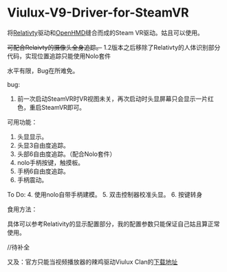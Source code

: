 # Viulux-V9-Driver-for-SteamVR
将[Relativty](https://github.com/relativty/Relativty)驱动和[OpenHMD](https://github.com/OpenHMD/OpenHMD)缝合而成的Steam VR驱动。姑且可以使用。

~~可配合Relaivty的摄像头全身追踪。~~ 1.2版本之后移除了Relativty的人体识别部分代码，实现位置追踪只能使用Nolo套件

水平有限，Bug在所难免。

bug:

1. 前一次启动SteamVR时VR视图未关，再次启动时头显屏幕只会显示一片红色，重启SteamVR即可。


可用功能：

1. 头显显示。
2. 头显3自由度追踪。
3. 头部6自由度追踪。（配合Nolo套件）
4. nolo手柄按键，触摸板。
5. 手柄6自由度追踪。
6. 手柄震动。
 
To Do:
4. 使用nolo自带手柄建模。
5. 双击控制器校准头显。
6. 按键转身

食用方法：

具体可以参考Relativity的显示配置部分，我的配置参数只能保证自己姑且算正常使用。

//待补全

又及：官方只能当视频播放器的辣鸡驱动Viulux Clan的[下载地址](https://wwi.lanzouw.com/ieijMy1d1hg)
